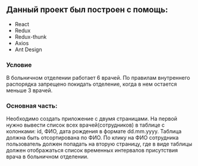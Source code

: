 ## Данный проект был построен с помощь:

- React
- Redux
- Redux-thunk
- Axios
- Ant Design

### Условие
В больничном отделении работает 6 врачей. По правилам внутреннего распорядка запрещено покидать
отделение, когда в нем остается меньше 3 врачей.

### Оcновная часть:
Необходимо создать приложение с двумя страницами. На первой нужно вывести список всех
врачей(сотрудников) в таблице с колонками: id, ФИО, дата рождения в формате dd.mm.yyyy. Таблица
должна быть отсортирована по ФИО. По клику на ФИО сотрудника пользователь должен попадать на
вторую страницу, где в виде таблицы должен отображаться список временных интервалов присутствия
врача в больничном отделении.




